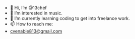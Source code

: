 - 👋 Hi, I’m @13chef
- 👀 I’m interested in music.
- 🌱 I’m currently learning coding to get into freelance work.
- 📫 How to reach me:
- cvenable813@gmail.com

<!---
13chef/13chef is a ✨ special ✨ repository because its `README.md` (this file) appears on your GitHub profile.
You can click the Preview link to take a look at your changes.
--->
